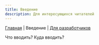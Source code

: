 ```yaml
---
title: Введение
description: Для интересующихся читателей
---
```


[Главная](/RobotizedLogisticsSystem) | Введение | [Для разработчиков](/RobotizedLogisticsSystem/dev)

Что вводить? Куда вводить?
